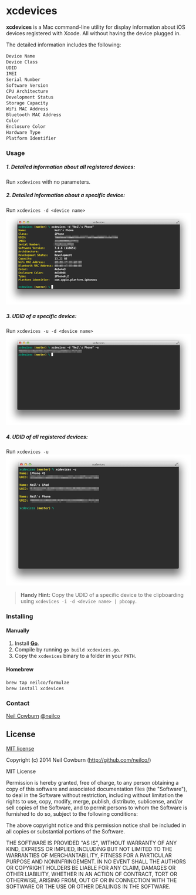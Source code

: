 # xcdevices

__xcdevices__ is a Mac command-line utility for display information about iOS devices registered with Xcode. All without having the device plugged in. 

The detailed information includes the following:

    Device Name
    Device Class
    UDID
    IMEI
    Serial Number
    Software Version
    CPU Architecture
    Development Status
    Storage Capacity
    WiFi MAC Address
    Bluetooth MAC Address
    Color
    Enclosure Color
    Hardware Type
    Platform Identifier

### Usage

##### 1. Detailed information about all registered devices:

Run `xcdevices` with no parameters.

##### 2. Detailed information about a specific device:

Run `xcdevices -d <device name>` ![xcdevices -d "Neil's Phone"](images/xcdevices_1.png)

##### 3. UDID of a specific device:

Run `xcdevices -u -d <device name>` ![xcdevices -d "Neil's Phone" -u](images/xcdevices_2.png)

##### 4. UDID of all registered devices:

Run `xcdevices -u` ![xcdevices -u](images/xcdevices_3.png)

> __Handy Hint:__ Copy the UDID of a specific device to the clipboarding using `xcdevices -i -d <device name> | pbcopy`. 

### Installing

#### Manually

1. Install [__Go__](http://golang.org).
2. Compile by running `go build xcdevices.go`.
3. Copy the `xcdevices` binary to a folder in your `PATH`.

#### Homebrew

```
brew tap neilco/formulae
brew install xcdevices
```

### Contact

[Neil Cowburn](http://github.com/neilco)
[@neilco](https://twitter.com/neilco)

## License

[MIT license](http://neil.mit-license.org)

Copyright (c) 2014 Neil Cowburn (http://github.com/neilco/)

MIT License

Permission is hereby granted, free of charge, to any person obtaining
a copy of this software and associated documentation files (the
"Software"), to deal in the Software without restriction, including
without limitation the rights to use, copy, modify, merge, publish,
distribute, sublicense, and/or sell copies of the Software, and to
permit persons to whom the Software is furnished to do so, subject to
the following conditions:

The above copyright notice and this permission notice shall be
included in all copies or substantial portions of the Software.

THE SOFTWARE IS PROVIDED "AS IS", WITHOUT WARRANTY OF ANY KIND,
EXPRESS OR IMPLIED, INCLUDING BUT NOT LIMITED TO THE WARRANTIES OF
MERCHANTABILITY, FITNESS FOR A PARTICULAR PURPOSE AND
NONINFRINGEMENT. IN NO EVENT SHALL THE AUTHORS OR COPYRIGHT HOLDERS BE
LIABLE FOR ANY CLAIM, DAMAGES OR OTHER LIABILITY, WHETHER IN AN ACTION
OF CONTRACT, TORT OR OTHERWISE, ARISING FROM, OUT OF OR IN CONNECTION
WITH THE SOFTWARE OR THE USE OR OTHER DEALINGS IN THE SOFTWARE.
